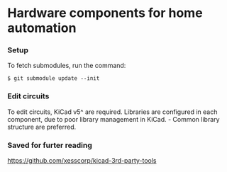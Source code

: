# Hardware components for home automation


### Setup
To fetch submodules, run the command:
```
$ git submodule update --init
```


### Edit circuits
To edit circuits, KiCad v5^ are required.
Libraries are configured in each component, due to poor library management in KiCad. - Common library structure are preferred.



### Saved for furter reading
https://github.com/xesscorp/kicad-3rd-party-tools